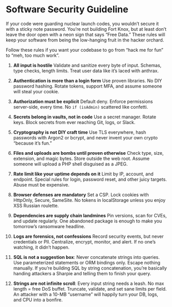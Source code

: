 # Software Security Guideline

If your code were guarding nuclear launch codes, you wouldn’t secure it with a sticky note password. You’re not building Fort Knox, but at least don’t leave the door open with a neon sign that says “Free Data.” These rules will keep your software from being the low-hanging fruit in the hacker orchard.

Follow these rules if you want your codebase to go from “hack me for fun” to “meh, too much work”.

1. **All input is hostile**
   Validate and sanitize every byte of input. Schemas, type checks, length limits. Treat user data like it’s laced with anthrax.

2. **Authentication is more than a login form**
   Use proven libraries. No DIY password hashing. Rotate tokens, support MFA, and assume someone will steal your cookie.

3. **Authorization must be explicit**
   Default deny. Enforce permissions server-side, every time. No `if (isAdmin)` scattered like confetti.

4. **Secrets belong in vaults, not in code**
   Use a secret manager. Rotate keys. Block secrets from ever reaching Git, logs, or Slack.

5. **Cryptography is not DIY craft time**
   Use TLS everywhere, hash passwords with Argon2 or bcrypt, and never invent your own crypto “because it’s fun.”

6. **Files and uploads are bombs until proven otherwise**
   Check type, size, extension, and magic bytes. Store outside the web root. Assume someone will upload a PHP shell disguised as a JPEG.

7. **Rate limit like your uptime depends on it**
   Limit by IP, account, and endpoint. Special rules for login, password reset, and other juicy targets. Abuse must be expensive.

8. **Browser defenses are mandatory**
   Set a CSP. Lock cookies with HttpOnly, Secure, SameSite. No tokens in localStorage unless you enjoy XSS Russian roulette.

9. **Dependencies are supply chain landmines**
   Pin versions, scan for CVEs, and update regularly. One abandoned package is enough to make you tomorrow’s ransomware headline.

10. **Logs are forensics, not confessions**
    Record security events, but never credentials or PII. Centralize, encrypt, monitor, and alert. If no one’s watching, it didn’t happen.

11. **SQL is not a suggestion box**:
    Never concatenate strings into queries. Use parameterized statements or ORM bindings only. Escape nothing manually. If you’re building SQL by string concatenation, you’re basically handing attackers a Sharpie and telling them to finish your query.

12. **Strings are not infinite scroll**:
   Every input string needs a leash. No max length = free DoS buffet. Truncate, validate, and set sane limits per field. An attacker with a 10-MB “username” will happily turn your DB, logs, and CPU into a bonfire.
